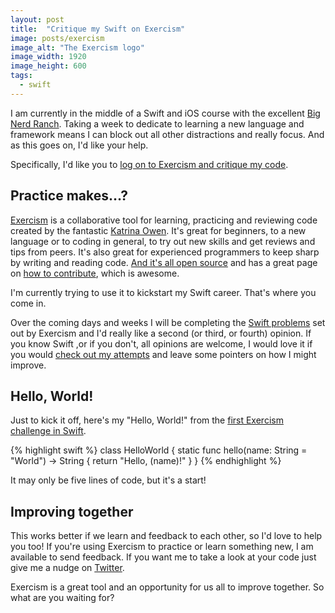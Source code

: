 ```yaml
---
layout: post
title:  "Critique my Swift on Exercism"
image: posts/exercism
image_alt: "The Exercism logo"
image_width: 1920
image_height: 600
tags:
  - swift
---
```


I am currently in the middle of a Swift and iOS course with the excellent [Big Nerd Ranch](https://training.bignerdranch.com/classes/ios-essentials-with-swift). Taking a week to dedicate to learning a new language and framework means I can block out all other distractions and really focus. And as this goes on, I'd like your help.

Specifically, I'd like you to [log on to Exercism and critique my code](http://exercism.io/profiles/philnash/748b8c235ed14663b82271f6b6e0a3e3).

## Practice makes&hellip;?

[Exercism](http://exercism.io/) is a collaborative tool for learning, practicing and reviewing code created by the fantastic [Katrina Owen](https://twitter.com/kytrinyx). It's great for beginners, to a new language or to coding in general, to try out new skills and get reviews and tips from peers. It's also great for experienced programmers to keep sharp by writing and reading code. [And it's all open source](https://github.com/exercism) and has a great page on [how to contribute](http://exercism.io/contribute), which is awesome.

I'm currently trying to use it to kickstart my Swift career. That's where you come in.

Over the coming days and weeks I will be completing the [Swift problems](http://exercism.io/languages/swift) set out by Exercism and I'd really like a second (or third, or fourth) opinion. If you know Swift ,or if you don't, all opinions are welcome, I would love it if you would [check out my attempts](http://exercism.io/profiles/philnash/748b8c235ed14663b82271f6b6e0a3e3) and leave some pointers on how I might improve.

## Hello, World!

Just to kick it off, here's my "Hello, World!" from the [first Exercism challenge in Swift](http://exercism.io/exercises/swift/hello-world/readme).

{% highlight swift %}
class HelloWorld {
    static func hello(name: String = "World") -> String {
        return "Hello, \(name)!"
    }
}
{% endhighlight %}

It may only be five lines of code, but it's a start!

## Improving together

This works better if we learn and feedback to each other, so I'd love to help you too! If you're using Exercism to practice or learn something new, I am available to send feedback. If you want me to take a look at your code just give me a nudge on [Twitter](https://twitter.com/philnash).

Exercism is a great tool and an opportunity for us all to improve together. So what are you waiting for?

